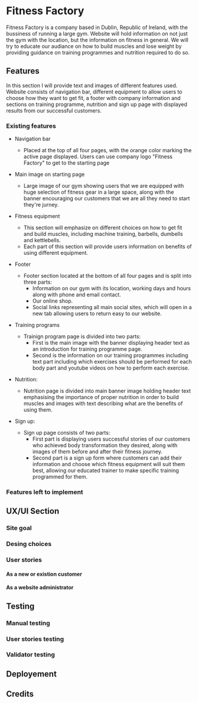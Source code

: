 # Fitness Factory

Fitness Factory is a company based in Dublin, Republic of Ireland, with the bussiness of running a large
gym. Website will hold information on not just the gym with the location, but the information 
on fitness in general. We will try to educate our audiance on how to build muscles and lose weight by providing guidance
on training programmes and nutrition required to do so.

## Features

In this section I will provide text and images of different features used. Website consists of navigation bar, different 
equipment to allow users to choose how they want to get fit, a footer with company information and sections on training programme,
nutrition and sign up page with displayed results from our successful customers.

### Existing features

* Navigation bar
  * Placed at the top of all four pages, with the orange color marking the active page displayed. Users can use company logo "Fitness Factory" to
  get to the starting page

* Main image on starting page
  * Large image of our gym showing users that we are equipped with huge selection of fitness gear in a large space, along with the banner encouraging our
  customers that we are all they need to start they're jurney.

* Fitness equipment
  * This section will emphasize on different choices on how to get fit and build muscles, including machine training, barbells, dumbells and kettlebells.
  * Each part of this section will provide users information on benefits of using different equipment.

* Footer
  * Footer section located at the bottom of all four pages and is split into three parts:
    * Information on our gym with its location, working days and hours along with phone and email contact.
    * Our online shop.
    * Social links representing all main social sites, which will open in a new tab allowing users to return easy to our website.

* Training programs
  * Trainign program page is divided into two parts:
    * First is the main image with the banner displaying header text as an introduction for training programme page.
    * Second is the information on our training programmes including text part including which exercises should be performed for each body part
     and youtube videos on how to perform each exercise.
    
* Nutrition:
  * Nutrition page is divided into main banner image holding header text emphasising the importance of proper nutrition in order to build muscles
  and images with text describing what are the benefits of using them.

* Sign up:
  * Sign up page consists of two parts:
    * First part is displaying users successful stories of our customers who achieved body transformation they desired, along with images of
    them before and after their fitness journey.
    * Second part is a sign up form where customers can add their information and choose which fitness equipment will suit them best, allowing our
    educated trainer to make specific training programmed for them.

### Features left to implement

## UX/UI Section

### Site goal

### Desing choices

### User stories

#### As a new or existion customer

#### As a website administrator

## Testing

### Manual testing

### User stories testing

### Validator testing

## Deployement

## Credits

